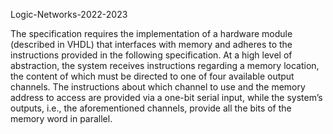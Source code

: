Logic-Networks-2022-2023

The specification requires the implementation of a hardware module (described in VHDL) that interfaces with memory and adheres to the instructions provided in the following specification. At a high level of abstraction, the system receives instructions regarding a memory location, the content of which must be directed to one of four available output channels. The instructions about which channel to use and the memory address to access are provided via a one-bit serial input, while the system’s outputs, i.e., the aforementioned channels, provide all the bits of the memory word in parallel.
